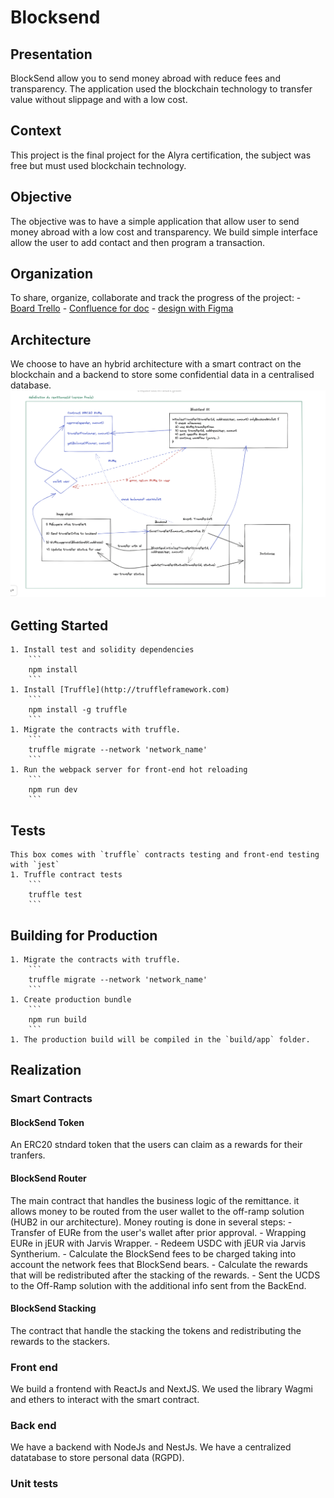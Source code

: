 # Blocksend

## Presentation

BlockSend allow you to send money abroad with reduce fees and transparency. The application used the blockchain technology to transfer value without slippage and with a low cost.

## Context

This project is the final project for the Alyra certification, the subject was free but must used blockchain technology.

## Objective

The objective was to have a simple application that allow user to send money abroad with a low cost and transparency. We build simple interface allow the user to add contact and then program a transaction.

## Organization

To share, organize, collaborate and track the progress of the project:
    - [Board Trello](https://trello.com/b/18tZQRRh/blocksend-suivi-dev)
    - [Confluence for doc](https://blocksend.atlassian.net/wiki/spaces/BLOCKSEND/pages/426049/Sommaire)
    - [design with Figma](https://www.figma.com/file/V8fQ5aJYz9IreIc5WkJLf7/ASHLEY_WK_061222?node-id=0%3A1)

## Architecture

We choose to have an hybrid architecture with a smart contract on the blockchain and a backend to store some confidential data in a centralised database.
![alt text](./docs/architeture.png)

## Getting Started

    1. Install test and solidity dependencies
        ```
        npm install
        ```
    1. Install [Truffle](http://truffleframework.com)
        ```
        npm install -g truffle
        ```
    1. Migrate the contracts with truffle.
        ```
        truffle migrate --network 'network_name'
        ```
    1. Run the webpack server for front-end hot reloading
        ```
        npm run dev
        ```

## Tests

    This box comes with `truffle` contracts testing and front-end testing with `jest`
    1. Truffle contract tests
        ```
        truffle test
        ```

## Building for Production

    1. Migrate the contracts with truffle.
        ```
        truffle migrate --network 'network_name'
        ```
    1. Create production bundle
        ```
        npm run build
        ```
    1. The production build will be compiled in the `build/app` folder.

## Realization

### Smart Contracts

#### BlockSend Token

An ERC20 stndard token that the users can claim as a rewards for their tranfers.

#### BlockSend Router

The main contract that handles the business logic of the remittance.
it allows money to be routed from the user wallet to the off-ramp solution (HUB2 in our architecture).
Money routing is done in several steps:
    - Transfer of EURe from the user's wallet after prior approval.
    - Wrapping EURe in jEUR with Jarvis Wrapper.
    - Redeem USDC with jEUR via Jarvis Syntherium.
    - Calculate the BlockSend fees to be charged taking into account the network fees that BlockSend bears.
    - Calculate the rewards that will be redistributed after the stacking of the rewards.
    - Sent the UCDS to the Off-Ramp solution with the additional info sent from the BackEnd.

#### BlockSend Stacking

The contract that handle the stacking the tokens and redistributing the rewards to the stackers.

### Front end

We build a frontend with ReactJs and NextJS. We used the library Wagmi and ethers to interact with the smart contract.

### Back end

We have a backend with NodeJs and NestJs. We have a centralized datatabase to store personal data (RGPD).

### Unit tests
